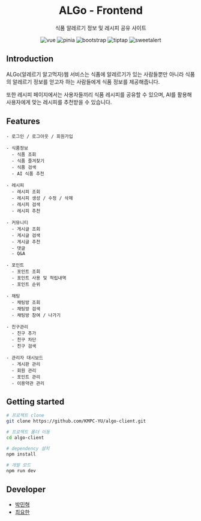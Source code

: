 <div align="center">
    <h1>ALGo - Frontend</h1>
    <p>식품 알레르기 정보 및 레시피 공유 사이트</p>
</div>

<div align="center">
    <img src='https://img.shields.io/badge/Vue-3.2.47-brightgreen' alt="vue">
    <img src='https://img.shields.io/badge/Pinia-2.1.3-green' alt="pinia">
    <img src='https://img.shields.io/badge/Bootstrap-5.3.0-blue' alt="bootstrap">
    <img src='https://img.shields.io/badge/Tiptap-2.0.3-blueviolet' alt="tiptap">
    <img src='https://img.shields.io/badge/SweetAlert-11.7.10-ff69b4' alt="sweetalert">
</div>

## Introduction

ALGo(알레르기 알고먹자)웹 서비스는 식품에 알레르기가 있는 사람들뿐만 아니라 식품의 알레르기 정보를 얻고자 하는 사람들에게 식품 정보를 제공해줍니다.

또한 레시피 페이지에서는 사용자들끼리 식품 레시피를 공유할 수 있으며, AI를 활용해 사용자에게 맞는 레시피를 추천받을 수 있습니다.


## Features
```
- 로그인 / 로그아웃 / 회원가입

- 식품정보
  - 식품 조회
  - 식품 즐겨찾기
  - 식품 검색
  - AI 식품 추천

- 레시피
  - 레시피 조회
  - 레시피 생성 / 수정 / 삭제
  - 레시피 검색
  - 레시피 추천

- 커뮤니티
  - 게시글 조회
  - 게시글 검색
  - 게시글 추천
  - 댓글
  - Q&A

- 포인트
  - 포인트 조회
  - 포인트 사용 및 적립내역
  - 포인트 순위

- 채팅
  - 채팅방 조회
  - 채팅방 검색
  - 채팅방 참여 / 나가기

- 친구관리
  - 친구 추가
  - 친구 차단
  - 친구 검색

- 관리자 대시보드
  - 게시판 관리
  - 회원 관리
  - 포인트 관리
  - 이용약관 관리
```

## Getting started
```bash
# 프로젝트 clone
git clone https://github.com/KMPC-YU/algo-client.git

# 프로젝트 폴더 이동
cd algo-client

# dependency 설치
npm install

# 개발 모드
npm run dev
```

## Developer
- <a href="https://github.com/shirohacker">박민혁</a>
- <a href="https://github.com/choijohn7">최요한</a>